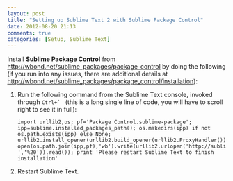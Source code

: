 ```yaml
---
layout: post
title: "Setting up Sublime Text 2 with Sublime Package Control"
date: 2012-08-20 21:13
comments: true
categories: [Setup, Sublime Text]
---
```


Install **Sublime Package Control** from <http://wbond.net/sublime_packages/package_control> by doing the following (if you run into any issues, there are additional details at <http://wbond.net/sublime_packages/package_control/installation>):

1.  Run the following command from the Sublime Text console, invoked through ``Ctrl+` `` (this is a long single line of code, you will have to scroll right to see it in full):

        import urllib2,os; pf='Package Control.sublime-package'; ipp=sublime.installed_packages_path(); os.makedirs(ipp) if not os.path.exists(ipp) else None; urllib2.install_opener(urllib2.build_opener(urllib2.ProxyHandler())); open(os.path.join(ipp,pf),'wb').write(urllib2.urlopen('http://sublime.wbond.net/'+pf.replace(' ','%20')).read()); print 'Please restart Sublime Text to finish installation'

2.  Restart Sublime Text.